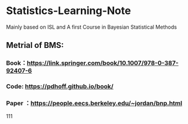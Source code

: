 # Statistics-Learning-Note
Mainly based on ISL and A first Course in Bayesian Statistical Methods


## Metrial of BMS:
### Book：https://link.springer.com/book/10.1007/978-0-387-92407-6

### Code: https://pdhoff.github.io/book/

### Paper ：https://people.eecs.berkeley.edu/~jordan/bnp.html
111